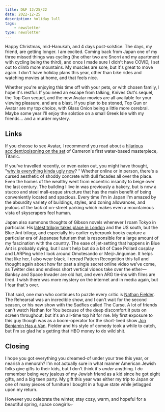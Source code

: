 ```yaml
---
title: D&F 12/25/22
date: 2022-12-25
description: holiday lull
tags: 
    - newsletter
type: newsletter
---
```


Happy Christmas, mid-Hanukah, and 4 days post-solstice. The days, my friend, are getting longer. I am excited. Coming back from Japan one of my three missed things was cycling (the other two are Snorri and my apartment with cycling being the third), and once I made sure I didn't have COVID, I set out to climb more mountains. My muscles are sore, but it's great to move again. I don't have holiday plans this year, other than bike rides and watching movies at home, and that feels nice. 

Whether you're enjoying this time off with your pets, or with chosen family, I hope it's restful. If you need an escape from talking, Knives Out's sequel, the Top Gun sequel, and the new Avatar movies are all available for your viewing pleasure, and are a blast. If you plan to be stoned, Top Gun or Avatar are my top choice, with Glass Onion being a little more cerebral. Maybe some year I'll enjoy the solstice on a small Greek Isle with my friends... and a murder mystery.

## Links

If you choose to see Avatar, I recommend you read about a [hilarious accident/poisoning on the set](https://www.vulture.com/2022/12/25-years-later-no-one-knows-who-spiked-the-titanic-chowder.html) of Cameron's first water-based masterpiece, Titanic.

If you've travelled recently, or even eaten out, you might have thought, "[why is everything kinda ugly now](https://www.nplusonemag.com/issue-44/the-intellectual-situation/why-is-everything-so-ugly/)? " Whether online or in person, there's a cursed aesthetic of shoddy concrete with dull facades all over the place. Even the homes of the wealthy went from eccentric insanity to beige over the last century. The building I live in was previously a bakery, but is now a stucco and steel mall-esque structure that has the main benefit of being conveniently located and spacious. Every time I'm in Japan I'm amazed by the absurdity variety of buildings, styles, and zoning allowances, and jealous of the lack of on-street parking which makes even a mountainous vista of skyscrapers feel human.

Japan also summons thoughts of Gibson novels whenever I roam Tokyo in particular. His [latest trilogy takes place in London](https://blog.pshares.org/facing-the-jackpot-with-william-gibson/) and the US south, but the Blue Ant trilogy, and especially his earlier cyberpunk books capture a particular era of Japanese futurism that is responsible for a large amount of my fascination with the country. The ease of jet-setting that happens in Blue Ant is probably dying, but I can't help but do a bit of Case Pollard cosplay and LARPing while I look around Omotesando or Meiji-Jingumae. It helps that like her, I also wear black. I reread Pattern Recognition this fall and thought again about how far past a single secret online video we've come, as Twitter dies and endless short vertical videos take over the ether—Banksy and Space Invader are old hat, and even ARG tie-ins with films are tired. I wish there was more mystery on the internet and in media again, but I fear that's over.

That said, one man who continues to puzzle every critic is [Nathan Fielder](https://archive.vn/yDlSB). The Rehearsal was an incredible show, and I can't wait for the second season, or his new show with the Sadfies called The Curse. A lot of friends can't watch Nathan for You because of the deep discomfort it puts on screen throughout, but it's an all-time top hit for me. My first exposure to this guy though was as a boom-operator for the short-lived show [Jon Benjamin Has a Van](https://en.wikipedia.org/wiki/Jon_Benjamin_Has_a_Van). Fielder and his style of comedy took a while to catch, but I'm so glad he's getting that HBO money to do wild shit.

## Closing

I hope you got everything you dreamed-of under your tree this year, or nearish a menorah? I'm not actually sure in what manner American Jewish folks give gifts to their kids, but I don't think it's _under_ anything. I _do_ remember being very jealous of my Jewish friend as a kid since he got eight gifts, and a big teen party. My gift this year was either my trip to Japan or one of many pieces of furniture I bought in a fugue state while jetlagged upon my return.

However you celebrate the winter, stay cozy, warm, and hopeful for a beautiful spring, space cowgirls~
